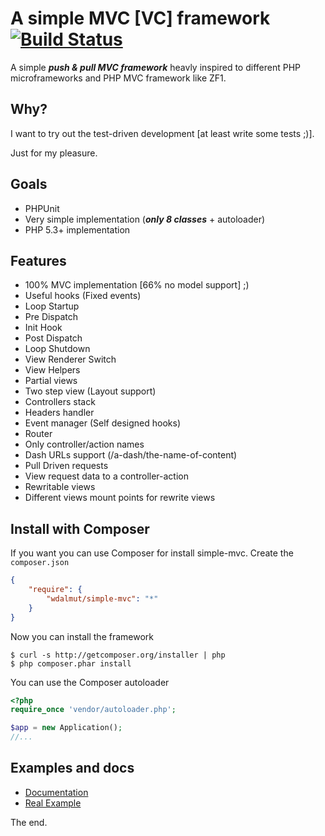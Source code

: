 # A simple MVC [VC] framework [![Build Status](https://secure.travis-ci.org/wdalmut/simple-mvc.png?branch=master)](http://travis-ci.org/wdalmut/simple-mvc?branch=master)

A simple ***push & pull MVC framework*** heavly inspired to different PHP microframeworks and
PHP MVC framework like ZF1.

## Why?

I want to try out the test-driven development [at least write some tests ;)].

Just for my pleasure.

## Goals

 * PHPUnit
 * Very simple implementation (***only 8 classes*** + autoloader)
 * PHP 5.3+ implementation

## Features

 * 100% MVC implementation [66% no model support] ;)
 * Useful hooks (Fixed events)
  * Loop Startup
  * Pre Dispatch
  * Init Hook
  * Post Dispatch
  * Loop Shutdown
 * View Renderer Switch
 * View Helpers
 * Partial views
 * Two step view (Layout support)
 * Controllers stack
 * Headers handler
 * Event manager (Self designed hooks)
 * Router
  * Only controller/action names
  * Dash URLs support (/a-dash/the-name-of-content)
 * Pull Driven requests
  * View request data to a controller-action
 * Rewritable views
  * Different views mount points for rewrite views

## Install with Composer

If you want you can use Composer for install simple-mvc.
Create the `composer.json`

```json
{
    "require": {
        "wdalmut/simple-mvc": "*"
    }
}
```

Now you can install the framework

```shell
$ curl -s http://getcomposer.org/installer | php
$ php composer.phar install
```

You can use the Composer autoloader

```php
<?php
require_once 'vendor/autoloader.php';

$app = new Application();
//...
```

## Examples and docs

 * [Documentation](simple-mvc/tree/master/documentation)
 * [Real Example](simple-mvc/tree/master/examples)

The end.
